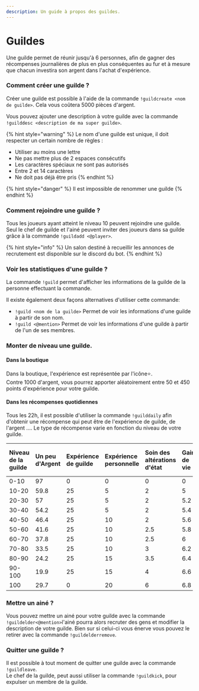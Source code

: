 ```yaml
---
description: Un guide à propos des guildes.
---
```


# Guildes

Une guilde permet de réunir jusqu'à 6 personnes, afin de gagner des récompenses journalières de plus en plus conséquentes au fur et à mesure que chacun investira son argent dans l'achat d'expérience.

### Comment créer une guilde ?

Créer une guilde est possible à l'aide de la commande `!guildcreate <nom de guilde>`. Cela vous coûtera 5000 pièces d'argent.

Vous pouvez ajouter une description à votre guilde avec la commande `!guilddesc <description de ma super guilde>`.

{% hint style="warning" %}
Le nom d'une guilde est unique, il doit respecter un certain nombre de règles :

* Utiliser au moins une lettre
* Ne pas mettre plus de 2 espaces consécutifs
* Les caractères spéciaux ne sont pas autorisés
* Entre 2 et 14 caractères
* Ne doit pas déjà être pris
{% endhint %}

{% hint style="danger" %}
Il est impossible de renommer une guilde
{% endhint %}

### Comment rejoindre une guilde ?

Tous les joueurs ayant atteint le niveau 10 peuvent rejoindre une guilde. Seul le chef de guilde et l'ainé peuvent inviter des joueurs dans sa guilde grâce à la commande `!guildadd <@player>`.

{% hint style="info" %}
Un salon destiné à recueillir les annonces de recrutement est disponible sur le discord du bot.
{% endhint %}

### Voir les statistiques d'une guilde ? 

La commande `!guild` permet d'afficher les informations de la guilde de la personne effectuant la commande.

Il existe également deux façons alternatives d'utiliser cette commande:

* `!guild <nom de la guilde>` Permet de voir les informations d'une guilde à partir de son nom.
* `!guild <@mention>` Permet de voir les informations d'une guilde à partir de l'un de ses membres.

### Monter de niveau une guilde.

#### Dans la boutique 

Dans la boutique, l'expérience est représentée par l'icône⭐.   
Contre 1000 d'argent,  vous pourrez apporter aléatoirement entre 50 et 450 points d'expérience pour votre guilde. 

####  Dans les récompenses quotidiennes 

Tous les 22h, il est possible d'utiliser la commande `!guilddaily` afin d'obtenir une récompense qui peut être de l'expérience de guilde, de l'argent .... Le type de récompense varie en fonction du niveau de votre guilde.

| Niveau de la guilde | Un peu d'Argent | Expérience de guilde  | Expérience personnelle  | Soin des altérations d'état | Gain de vie | Régénération totale de la vie | 350 d'argent | Badge | 5 friandises pour les familiers |
| :--- | :--- | :--- | :--- | :--- | :--- | :--- | :--- | :--- | :--- |
| 0-10 | 97 | 0 | 0 | 0 | 0 | 0 | 0 | 0 | 3 |
| 10-20 | 59.8 | 25 | 5 | 2 | 5 | 0.2 | 2.5 | 0 | 0.5 |
| 20-30 | 57 | 25 | 5 | 2 | 5.2 | 0.3 | 5 | 0 | 0.5 |
| 30-40 | 54.2 | 25 | 5 | 2 | 5.4 | 0.4 | 7.5 | 0 | 0.5 |
| 40-50 | 46.4 | 25 | 10 | 2 | 5.6 | 0.5 | 10 | 0 | 0.5 |
| 50-60 | 41.6 | 25 | 10 | 2.5 | 5.8 | 0.6 | 12.5 | 1 | 0.5 |
| 60-70 | 37.8 | 25 | 10 | 2.5 | 6 | 0.7 | 15 | 2 | 1 |
| 70-80 | 33.5 | 25 | 10 | 3 | 6.2 | 0.8 | 17.5 | 3 | 1 |
| 80-90 | 24.2 | 25 | 15 | 3.5 | 6.4 | 0.9 | 20 | 4 | 1 |
| 90-100 | 19.9 | 25 | 15 | 4 | 6.6 | 1 | 22.5 | 5 | 1 |
| 100 | 29.7 | 0 | 20 | 6 | 6.8 | 1.5 | 25 | 10 | 1 |

### Mettre un ainé ?

Vous pouvez mettre un ainé pour votre guilde avec la commande `!guildelder<@mention>`l'ainé pourra alors recruter des gens et modifier la description de votre guilde. Bien sur si celui-ci vous énerve vous pouvez le retirer avec la commande `!guildelderremove`.

### Quitter une guilde ? 

Il est possible à tout moment de quitter une guilde avec la commande `!guildleave`.   
Le chef de la guilde, peut aussi utiliser la commande `!guildkick`, pour expulser un membre de la guilde.

